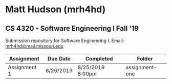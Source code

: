 # Matt Hudson (mrh4hd)
## CS 4320 - Software Engineering I Fall '19

Submission repository for Software Engineering I.
Email: mrh4hd@mail.missouri.edu

| Assignment | Due Date | Completed | Folder |
| -----------|----------|-----------|--------|
| Assignment 1 | 8/26/2019 | 8/25/2019 8:00pm | assignment-one |
